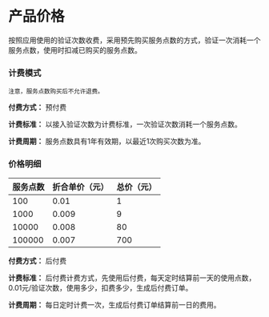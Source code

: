 

# 产品价格

按照应用使用的验证次数收费，采用预先购买服务点数的方式，验证一次消耗一个服务点数，使用时扣减已购买的服务点数。

### 计费模式

`注意，服务点数购买后不允许退费。`

**付费方式：** 预付费

**计费标准：** 以接入验证次数为计费标准，一次验证次数消耗一个服务点数。

**计费周期：** 服务点数具有1年有效期，以最近1次购买次数为准。

### 价格明细

| 服务点数  | 折合单价（元） | 总价（元） |
| --- | --- | --- |
| 100  | 0.01 | 1   |
| 1000 | 0.009 | 9  |
| 10000 | 0.008 | 80 |
| 100000 | 0.007 | 700 |

**付费方式：** 后付费

**计费标准：** 后付费计费方式，先使用后付费，每天定时结算前一天的使用点数，0.01元/验证次数，使用多少，扣费多少，生成后付费订单。

**计费周期：** 每日定时计费一次，生成后付费订单结算前一日的费用。



